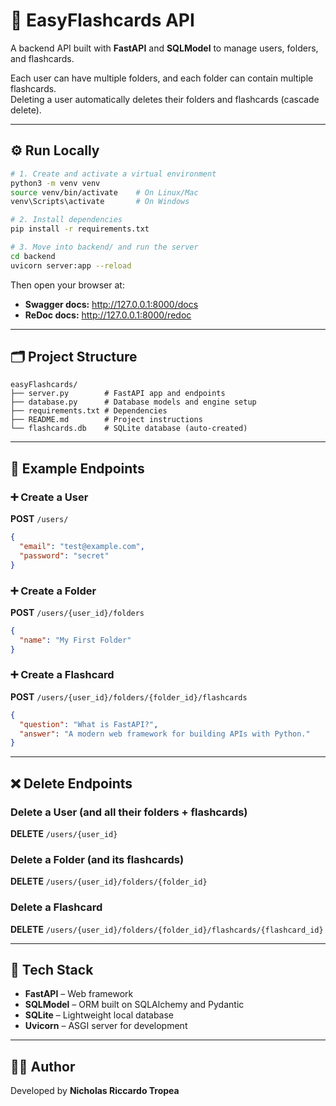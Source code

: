 # 🧠 EasyFlashcards API

A backend API built with **FastAPI** and **SQLModel** to manage users, folders, and flashcards.

Each user can have multiple folders, and each folder can contain multiple flashcards.  
Deleting a user automatically deletes their folders and flashcards (cascade delete).

---

## ⚙️ Run Locally

```bash
# 1. Create and activate a virtual environment
python3 -m venv venv
source venv/bin/activate    # On Linux/Mac
venv\Scripts\activate       # On Windows

# 2. Install dependencies
pip install -r requirements.txt

# 3. Move into backend/ and run the server
cd backend
uvicorn server:app --reload
```

Then open your browser at:  
- **Swagger docs:** http://127.0.0.1:8000/docs  
- **ReDoc docs:** http://127.0.0.1:8000/redoc  

---

## 🗂️ Project Structure

```
easyFlashcards/
├── server.py        # FastAPI app and endpoints
├── database.py      # Database models and engine setup
├── requirements.txt # Dependencies
├── README.md        # Project instructions
└── flashcards.db    # SQLite database (auto-created)
```

---

## 🧩 Example Endpoints

### ➕ Create a User
**POST** `/users/`
```json
{
  "email": "test@example.com",
  "password": "secret"
}
```

### ➕ Create a Folder
**POST** `/users/{user_id}/folders`
```json
{
  "name": "My First Folder"
}
```

### ➕ Create a Flashcard
**POST** `/users/{user_id}/folders/{folder_id}/flashcards`
```json
{
  "question": "What is FastAPI?",
  "answer": "A modern web framework for building APIs with Python."
}
```

---

## ❌ Delete Endpoints

### Delete a User (and all their folders + flashcards)
**DELETE** `/users/{user_id}`

### Delete a Folder (and its flashcards)
**DELETE** `/users/{user_id}/folders/{folder_id}`

### Delete a Flashcard
**DELETE** `/users/{user_id}/folders/{folder_id}/flashcards/{flashcard_id}`

---

## 🧰 Tech Stack

- **FastAPI** – Web framework  
- **SQLModel** – ORM built on SQLAlchemy and Pydantic  
- **SQLite** – Lightweight local database  
- **Uvicorn** – ASGI server for development  

---

## 👨‍💻 Author

Developed by **Nicholas Riccardo Tropea**
